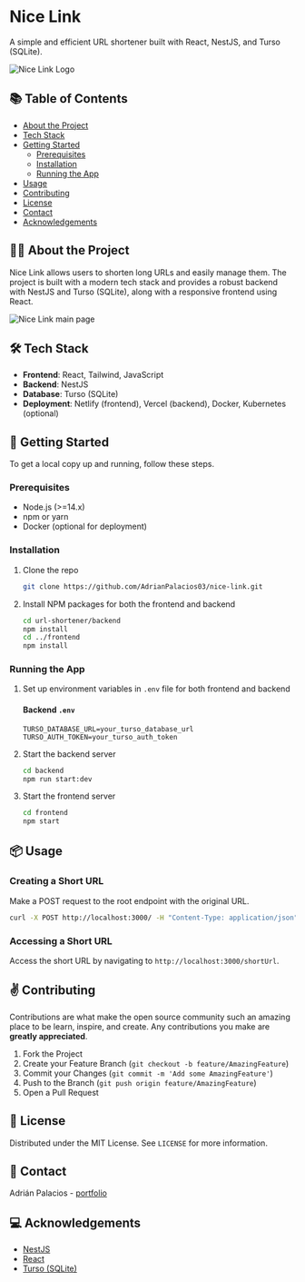 # Nice Link

A simple and efficient URL shortener built with React, NestJS, and Turso (SQLite).

![Nice Link Logo](https://nice-link.netlify.app/favicon.svg)

## 📚 Table of Contents

- [About the Project](#about-the-project)
- [Tech Stack](#tech-stack)
- [Getting Started](#getting-started)
  - [Prerequisites](#prerequisites)
  - [Installation](#installation)
  - [Running the App](#running-the-app)
- [Usage](#usage)
- [Contributing](#contributing)
- [License](#license)
- [Contact](#contact)
- [Acknowledgements](#acknowledgements)

## 👨‍🚀 About the Project

Nice Link allows users to shorten long URLs and easily manage them. The project is built with a modern tech stack and provides a robust backend with NestJS and Turso (SQLite), along with a responsive frontend using React.

![Nice Link main page](https://adrian-palacios.netlify.app/projects/nice-link.webp)

## 🛠️ Tech Stack

- **Frontend**: React, Tailwind, JavaScript
- **Backend**: NestJS
- **Database**: Turso (SQLite)
- **Deployment**: Netlify (frontend), Vercel (backend), Docker, Kubernetes (optional)

## 🚀 Getting Started

To get a local copy up and running, follow these steps.

### Prerequisites

- Node.js (>=14.x)
- npm or yarn
- Docker (optional for deployment)

### Installation

1. Clone the repo

   ```sh
   git clone https://github.com/AdrianPalacios03/nice-link.git
   ```

2. Install NPM packages for both the frontend and backend

   ```sh
   cd url-shortener/backend
   npm install
   cd ../frontend
   npm install
   ```

### Running the App

1. Set up environment variables in `.env` file for both frontend and backend

   #### Backend `.env`

   ```
   TURSO_DATABASE_URL=your_turso_database_url
   TURSO_AUTH_TOKEN=your_turso_auth_token
   ```

2. Start the backend server

   ```sh
   cd backend
   npm run start:dev
   ```

3. Start the frontend server

   ```sh
   cd frontend
   npm start
   ```

## 📦 Usage

### Creating a Short URL

Make a POST request to the root endpoint with the original URL.

```sh
curl -X POST http://localhost:3000/ -H "Content-Type: application/json" -d '{"originalUrl": "https://example.com"}'
```

### Accessing a Short URL

Access the short URL by navigating to `http://localhost:3000/shortUrl`.

## ✌️ Contributing

Contributions are what make the open source community such an amazing place to be learn, inspire, and create. Any contributions you make are **greatly appreciated**.

1. Fork the Project
2. Create your Feature Branch (`git checkout -b feature/AmazingFeature`)
3. Commit your Changes (`git commit -m 'Add some AmazingFeature'`)
4. Push to the Branch (`git push origin feature/AmazingFeature`)
5. Open a Pull Request

## 🔑 License

Distributed under the MIT License. See `LICENSE` for more information.

## 📧 Contact

Adrián Palacios - [portfolio](https://adrian-palacios.netlify.app/en)

## 💻 Acknowledgements

- [NestJS](https://nestjs.com/)
- [React](https://reactjs.org/)
- [Turso (SQLite)](https://turso.tech/)
